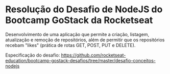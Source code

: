 # Resolução do Desafio de NodeJS do Bootcamp GoStack da Rocketseat

Desenvolvimento de uma aplicação que permite a criação, listagem, atualização e remoção de repositórios, além de permitir que os repositórios recebam "likes" (prática de rotas GET, POST, PUT e DELETE).

Especificação do desafio: https://github.com/rocketseat-education/bootcamp-gostack-desafios/tree/master/desafio-conceitos-nodejs
